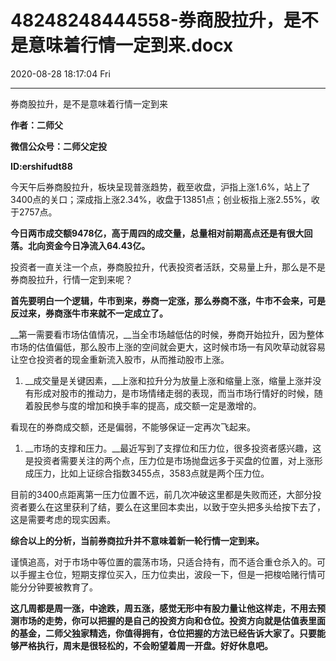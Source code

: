 # 48248248444558-券商股拉升，是不是意味着行情一定到来.docx

2020-08-28 18:17:04 Fri

----

券商股拉升，是不是意味着行情一定到来

__作者：二师父__

__微信公众号：二师父定投__

__ID:ershifudt88__

今天午后券商股拉升，板块呈现普涨趋势，截至收盘，沪指上涨1\.6%，站上了3400点的关口；深成指上涨2\.34%，收盘于13851点；创业板指上涨2\.55%，收于2757点。

__今日两市成交额9478亿，高于周四的成交量，总量相对前期高点还是有很大回落。北向资金今日净流入64\.43亿。__

投资者一直关注一个点，券商股拉升，代表投资者活跃，交易量上升，那么是不是券商股拉升，行情一定到来呢？

__首先要明白一个逻辑，牛市到来，券商一定涨，那么券商不涨，牛市不会来，可是反过来，券商涨牛市来就不一定成立了。__

__第一需要看市场估值情况，__当全市场越低估的时候，券商开始拉升，因为整体市场的估值偏低，那么股市上涨的空间就会更大，这时候市场一有风吹草动就容易让空仓投资者的现金重新流入股市，从而推动股市上涨。

1. __成交量是关键因素，__上涨和拉升分为放量上涨和缩量上涨，缩量上涨并没有形成对股市的推动力，是市场情绪走弱的表现，而当市场行情好的时候，随着股民参与度的增加和换手率的提高，成交额一定是激增的。

看现在的券商成交额，还是偏弱，不能够保证一定再次飞起来。

1. __市场的支撑和压力。__最近写到了支撑位和压力位，很多投资者感兴趣，这是投资者需要关注的两个点，压力位是市场抛盘远多于买盘的位置，对上涨形成压力，比如上证综合指数3455点，3583点就是两个压力位。

目前的3400点距离第一压力位置不远，前几次冲破这里都是失败而还，大部分投资者要么在这里获利了结，要么在这里回本卖出，以致于空头把多头给按下去了，这是需要考虑的现实因素。

__综合以上的分析，当前券商拉升并不意味着新一轮行情一定到来。__

谨慎追高，对于市场中等位置的震荡市场，只适合持有，而不适合重仓杀入的。可以手握主仓位，短期支撑位买入，压力位卖出，波段一下，但是一把梭哈赌行情可能分分钟要被教育了。

__这几周都是周一涨，中途跌，周五涨，感觉无形中有股力量让他这样走，不用去预测市场的走势，你可以把握的是自己的投资方向和仓位。投资方向就是估值表里面的基金，二师父独家精选，你值得拥有，仓位把握的方法已经告诉大家了。只要能够严格执行，周末是很轻松的，不会盼望着周一开盘。好好休息吧。__


